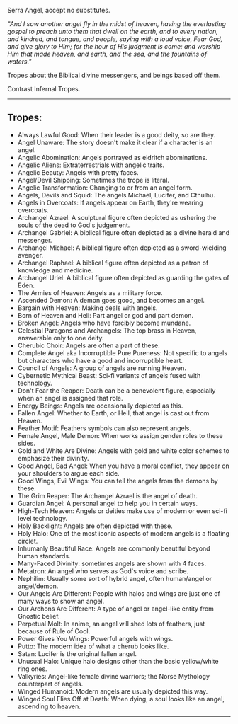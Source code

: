 Serra Angel, accept no substitutes.

_"And I saw another angel fly in the midst of heaven, having the everlasting gospel to preach unto them that dwell on the earth, and to every nation, and kindred, and tongue, and people, saying with a loud voice, Fear God, and give glory to Him; for the hour of His judgment is come: and worship Him that made heaven, and earth, and the sea, and the fountains of waters."_

Tropes about the Biblical divine messengers, and beings based off them.

Contrast Infernal Tropes.

___

## Tropes:

-   Always Lawful Good: When their leader is a good deity, so are they.
-   Angel Unaware: The story doesn't make it clear if a character is an angel.
-   Angelic Abomination: Angels portrayed as eldritch abominations.
-   Angelic Aliens: Extraterrestrials with angelic traits.
-   Angelic Beauty: Angels with pretty faces.
-   Angel/Devil Shipping: Sometimes the trope is literal.
-   Angelic Transformation: Changing to or from an angel form.
-   Angels, Devils and Squid: The angels Michael, Lucifer, and Cthulhu.
-   Angels in Overcoats: If angels appear on Earth, they're wearing overcoats.
-   Archangel Azrael: A sculptural figure often depicted as ushering the souls of the dead to God's judgement.
-   Archangel Gabriel: A biblical figure often depicted as a divine herald and messenger.
-   Archangel Michael: A biblical figure often depicted as a sword-wielding avenger.
-   Archangel Raphael: A biblical figure often depicted as a patron of knowledge and medicine.
-   Archangel Uriel: A biblical figure often depicted as guarding the gates of Eden.
-   The Armies of Heaven: Angels as a military force.
-   Ascended Demon: A demon goes good, and becomes an angel.
-   Bargain with Heaven: Making deals with angels.
-   Born of Heaven and Hell: Part angel or god and part demon.
-   Broken Angel: Angels who have forcibly become mundane.
-   Celestial Paragons and Archangels: The top brass in Heaven, answerable only to one deity.
-   Cherubic Choir: Angels are often a part of these.
-   Complete Angel aka Incorruptible Pure Pureness: Not specific to angels but characters who have a good and incorruptible heart.
-   Council of Angels: A group of angels are running Heaven.
-   Cybernetic Mythical Beast: Sci-fi variants of angels fused with technology.
-   Don't Fear the Reaper: Death can be a benevolent figure, especially when an angel is assigned that role.
-   Energy Beings: Angels are occasionally depicted as this.
-   Fallen Angel: Whether to Earth, or Hell, that angel is cast out from Heaven.
-   Feather Motif: Feathers symbols can also represent angels.
-   Female Angel, Male Demon: When works assign gender roles to these sides.
-   Gold and White Are Divine: Angels with gold and white color schemes to emphasize their divinity.
-   Good Angel, Bad Angel: When you have a moral conflict, they appear on your shoulders to argue each side.
-   Good Wings, Evil Wings: You can tell the angels from the demons by these.
-   The Grim Reaper: The Archangel Azrael is the angel of death.
-   Guardian Angel: A personal angel to help you in certain ways.
-   High-Tech Heaven: Angels or deities make use of modern or even sci-fi level technology.
-   Holy Backlight: Angels are often depicted with these.
-   Holy Halo: One of the most iconic aspects of modern angels is a floating circlet.
-   Inhumanly Beautiful Race: Angels are commonly beautiful beyond human standards.
-   Many-Faced Divinity: sometimes angels are shown with 4 faces.
-   Metatron: An angel who serves as God's voice and scribe.
-   Nephilim: Usually some sort of hybrid angel, often human/angel or angel/demon.
-   Our Angels Are Different: People with halos and wings are just one of many ways to show an angel.
-   Our Archons Are Different: A type of angel or angel-like entity from Gnostic belief.
-   Perpetual Molt: In anime, an angel will shed lots of feathers, just because of Rule of Cool.
-   Power Gives You Wings: Powerful angels with wings.
-   Putto: The modern idea of what a cherub looks like.
-   Satan: Lucifer is the original fallen angel.
-   Unusual Halo: Unique halo designs other than the basic yellow/white ring ones.
-   Valkyries: Angel-like female divine warriors; the Norse Mythology counterpart of angels.
-   Winged Humanoid: Modern angels are usually depicted this way.
-   Winged Soul Flies Off at Death: When dying, a soul looks like an angel, ascending to heaven.

___